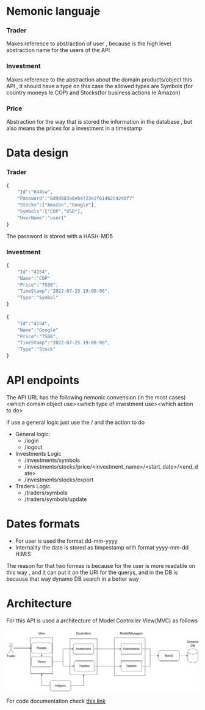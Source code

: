 <h1>Nemonic languaje</h1>

<h3>Trader</h3>
Makes reference to abstraction of user , because is the high level abstraction name for the users of the API

<h3>Investment</h3>
Makes reference to the abstraction about the
domain products/object this API , it should have a type on this
case the allowed types are Symbols (for country moneys Ie COP) and Stocks(for business actions Ie Amazon)
<h3>Price</h3> Abstraction for the way that is stored the information in the database , but also means the prices for a investment in a timestamp

<h1> Data design </h1>
<h3>Trader</h3>

```javascript
{
    "Id":"644sw",
    "Password":"8d9d883a0eb4723e2f614b2c4240f7"
    "Stocks":["Amazon","Google"],
    "Symbols":["COP","USD"],
    "UserName":"user1"
}
```

The password is stored with a HASH-MD5

<h3>Investment</h3>

```javascript
{
    "Id":"4154",
    "Name":"COP"
    "Price":"7500",
    "TimeStamp":"2022-07-25 19:00:06",
    "Type":"Symbol"
}

{
    "Id":"4154",
    "Name":"Google"
    "Price":"7500",
    "TimeStamp":"2022-07-25 19:00:06",
    "Type":"Stock"
}
```

<h1>API endpoints</h1>

The API URL has the following nemonic convension (in the most cases)
\<which domain object use\>\<which type of investment use\>\<which action to do\>

if use a general logic just use the / and the action to do

- General logic:
  - /login
  - /logout
- Investments Logic
  - /investments/symbols
  - /investments/stocks/price/<investment_name>/<start_date>/<end_date>
  - /investments/stocks/export
- Traders Logic
  - /traders/symbols
  - /traders/symbols/update

<h1>Dates formats</h1>

- For user is used the format dd-mm-yyyy
- Internallty the date is stored as timpestamp with format yyyy-mm-dd H:M:S

The reason for that two formas is because for the user is more readable on this way , and it can put it on the URI for the querys, and in the DB is because that way dynamo DB search in a better way

<h1>Architecture</h1>

For this API is used a architecture of Model Controller View(MVC) as follows

![Architecture](img/architecture.jpg)

For code documentation check [this link](https://htmlpreview.github.io/?https://github.com/jgamer42/leanware_test/blob/master/doc/pydoc/index.html)
